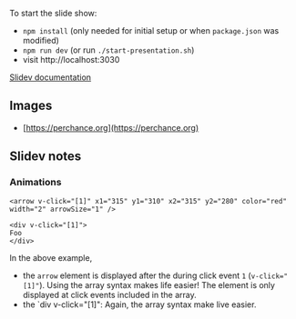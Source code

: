 To start the slide show:

- `npm install` (only needed for initial setup or when `package.json` was modified)
- `npm run dev` (or run `./start-presentation.sh`)
- visit http://localhost:3030

[Slidev documentation](https://sli.dev/)

## Images

- [https://perchance.org](https://perchance.org)

## Slidev notes

### Animations

```
<arrow v-click="[1]" x1="315" y1="310" x2="315" y2="280" color="red" width="2" arrowSize="1" />

<div v-click="[1]">
Foo
</div>
```

In the above example, 

- the `arrow` element is displayed after the during click event `1` (`v-click="[1]"`). Using the array syntax makes life easier! The element is only displayed at click events included in the array.
- the `div v-click="[1]": Again, the array syntax make live easier.